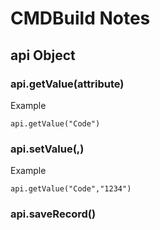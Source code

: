 # CMDBuild Notes

## api Object
### api.getValue(attribute)
Example

    api.getValue("Code")

### api.setValue(<attribute>,<value>)
Example

    api.getValue("Code","1234")
    
### api.saveRecord()

